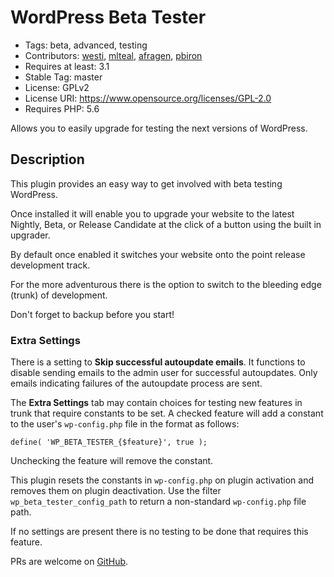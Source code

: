 # WordPress Beta Tester
* Tags: beta, advanced, testing
* Contributors: [westi](https://github.com/westi), [mlteal](https://github.com/mlteal), [afragen](https://github.com/afragen), [pbiron](https://github.com/pbiron)
* Requires at least: 3.1
* Stable Tag: master
* License: GPLv2
* License URI: https://www.opensource.org/licenses/GPL-2.0
* Requires PHP: 5.6

Allows you to easily upgrade for testing the next versions of WordPress.

## Description
This plugin provides an easy way to get involved with beta testing WordPress.

Once installed it will enable you to upgrade your website to the latest Nightly, Beta, or Release Candidate at the click of a button using the built in upgrader.

By default once enabled it switches your website onto the point release development track.

For the more adventurous there is the option to switch to the bleeding edge (trunk) of development.

Don't forget to backup before you start!

### Extra Settings

There is a setting to **Skip successful autoupdate emails**. It functions to disable sending emails to the admin user for successful autoupdates. Only emails indicating failures of the autoupdate process are sent.

The **Extra Settings** tab may contain choices for testing new features in trunk that require constants to be set. A checked feature will add a constant to the user's `wp-config.php` file in the format as follows:

`define( 'WP_BETA_TESTER_{$feature}', true );`

Unchecking the feature will remove the constant.

This plugin resets the constants in `wp-config.php` on plugin activation and removes them on plugin deactivation. Use the filter `wp_beta_tester_config_path` to return a non-standard `wp-config.php` file path.

If no settings are present there is no testing to be done that requires this feature.

PRs are welcome on [GitHub](https://github.com/afragen/wordpress-beta-tester).
